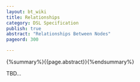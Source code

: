 ```yaml
---
layout: bt_wiki
title: Relationships
category: DSL Specification
publish: true
abstract: "Relationships Between Nodes"
pageord: 300

---
```

{%summary%}{{page.abstract}}{%endsummary%}

TBD...



